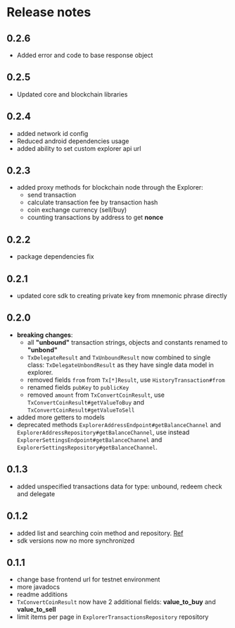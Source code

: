 # Release notes

## 0.2.6
 - Added error and code to base response object

## 0.2.5
 - Updated core and blockchain libraries

## 0.2.4
 - added network id config
 - Reduced android dependencies usage
 - added ability to set custom explorer api url

## 0.2.3
 - added proxy methods for blockchain node through the Explorer:
    - send transaction
    - calculate transaction fee by transaction hash
    - coin exchange currency (sell/buy)
    - counting transactions by address to get **nonce**

## 0.2.2
 - package dependencies fix

## 0.2.1
 - updated core sdk to creating private key from mnemonic phrase directly

## 0.2.0
 - **breaking changes**:
   - all **"unbound"** transaction strings, objects and constants renamed to **"unbond"**
   - `TxDelegateResult` and `TxUnboundResult` now combined to single class: `TxDelegateUnbondResult` as they have single data model in explorer.
   - removed fields `from` from `Tx[*]Result`, use `HistoryTransaction#from`
   - renamed fields `pubKey` to `publicKey`
   - removed `amount` from `TxConvertCoinResult`, use `TxConvertCoinResult#getValueToBuy` and `TxConvertCoinResult#getValueToSell`
 - added more getters to models
 - deprecated methods `ExplorerAddressEndpoint#getBalanceChannel` and `ExplorerAddressRepository#getBalanceChannel`,
 use instead `ExplorerSettingsEndpoint#getBalanceChannel` and `ExplorerSettingsRepository#getBalanceChannel`.

## 0.1.3
 - added unspecified transactions data for type: unbound, redeem check and delegate

## 0.1.2
 - added list and searching coin method and repository. [Ref](https://testnet.explorer.minter.network/help/index.html#operations-Coins-get_api_v1_coins)
 - sdk versions now no more synchronized

## 0.1.1
 - change base frontend url for testnet environment
 - more javadocs
 - readme additions
 - `TxConvertCoinResult` now have 2 additional fields: **value_to_buy** and **value_to_sell**
 - limit items per page in `ExplorerTransactionsRepository` repository